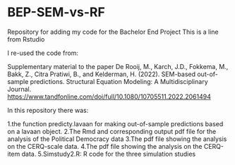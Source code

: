 # BEP-SEM-vs-RF
Repository for adding my code for the Bachelor End Project
This is a line from Rstudio

I re-used the code from:

Supplementary material to the paper De Rooij, M., Karch, J.D., Fokkema, M., Bakk, Z., Citra Pratiwi, B., and Kelderman, H. (2022). SEM-based out-of-sample predictions. Structural Equation Modeling: A Multidisciplinary Journal. https://www.tandfonline.com/doi/full/10.1080/10705511.2022.2061494

In this repository there was:

1.the function predicty.lavaan for making out-of-sample predictions based on a lavaan object.
2.The Rmd and corresponding output pdf file for the analysis of the Political Democracy data
3.The pdf file showing the analysis on the CERQ-scale data.
4.The pdf file showing the analysis on the CERQ-item data.
5.Simstudy2.R: R code for the three simulation studies